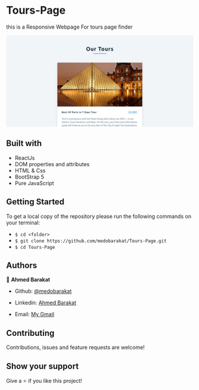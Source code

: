 # Tours-Page
this is a Responsive Webpage For tours page finder

![screenshot](./public/screenshot.png)


## Built with

- ReactJs
- DOM properties and attributes
- HTML & Css
- BootStrap 5
- Pure JavaScript


## Getting Started
To get a local copy of the repository please run the following commands on your terminal:
- ```$ cd <folder>```
- ```$ git clone https://github.com/medobarakat/Tours-Page.git ```
- ```$ cd Tours-Page ```


## Authors

👤 **Ahmed Barakat**
- Github: [@medobarakat](https://github.com/medobarakat)

- Linkedin: [Ahmed Barakat](https://www.linkedin.com/in/ahmed-barakat-dev/)

- Email: [My Gmail](ahmedbarakat2401@gmail.com)

##    Contributing

Contributions, issues and feature requests are welcome!

## Show your support

Give a ⭐️ if you like this project!
